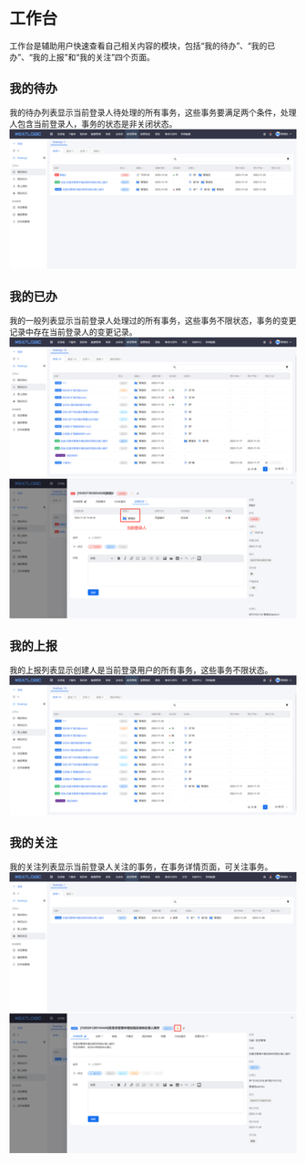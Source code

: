 # 工作台
工作台是辅助用户快速查看自己相关内容的模块，包括“我的待办”、“我的已办”、“我的上报”和“我的关注”四个页面。

## 我的待办
我的待办列表显示当前登录人待处理的所有事务，这些事务要满足两个条件，处理人包含当前登录人，事务的状态是非关闭状态。
![](images/工作台_我的待办.png)

## 我的已办
我的一般列表显示当前登录人处理过的所有事务，这些事务不限状态，事务的变更记录中存在当前登录人的变更记录。
![](images/工作台_我的已办.png)
![](images/工作台_变更历史_变更人.png)

## 我的上报
我的上报列表显示创建人是当前登录用户的所有事务，这些事务不限状态。
![](images/工作台_我的上报.png)

## 我的关注
我的关注列表显示当前登录人关注的事务，在事务详情页面，可关注事务。
![](images/工作台_我的关注.png)
![](images/工作台_关注.png)